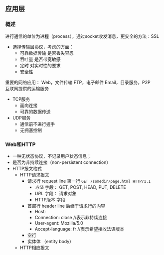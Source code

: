 ## 应用层
### 概述
进行通信的单位为进程（process），通过socket收发消息，更安全的方法：SSL  
- 选择传输层协议，考虑的方面：  
    - 可靠数据传输    是否丢失容忍
    - 吞吐量   是否带宽敏感
    - 定时    对实时性的要求
    - 安全性  

重要的网络应用：    Web，文件传输 FTP，电子邮件 Email，目录服务，P2P  
互联网提供的运输服务
- TCP服务
  - 面向连接
  - 可靠的数据传送
- UDP服务
  - 通信前不进行握手
  - 无拥塞控制

### Web和HTTP
- 一种无状态协议，不记录用户状态信息；
- 是否为非持续连接（non-persistent connection）
- HTTP报文格式
  - HTTP请求报文
    - 请求行 request line 第一行 `GET /somedir/page.html HTTP/1.1`
      - *方法* 字段： GET, POST, HEAD, PUT, DELETE
      - *URL* 字段： 请求对象
      - HTTP版本 字段
    - 首部行 header line 后继于请求行的内容
      - Host: 
      - Connection: close   //表示非持续连接
      - User-agent: Mozilla/5.0
      - Accept-language: fr        //表示希望接收法语版本
    - 空行
    - 实体体 （entity body）
  - HTTP相应报文